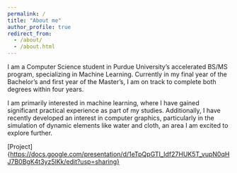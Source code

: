 ```yaml
---
permalink: /
title: "About me"
author_profile: true
redirect_from:
  - /about/
  - /about.html
---
```


I am a Computer Science student in Purdue University’s accelerated BS/MS program, specializing in Machine Learning. Currently in my final year of the Bachelor’s and first year of the Master’s, I am on track to complete both degrees within four years.

I am primarily interested in machine learning, where I have gained significant practical experience as part of my studies. Additionally, I have recently developed an interest in computer graphics, particularly in the simulation of dynamic elements like water and cloth, an area I am excited to explore further.

[Project]{https://docs.google.com/presentation/d/1eTpQpGTI_Idf27HUK5T_vupN0qHJ7B0BgK4t3yz5lKk/edit?usp=sharing}
